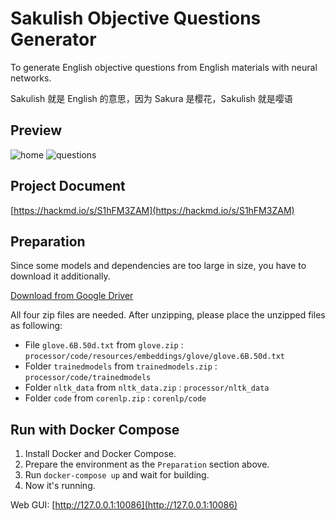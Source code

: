 # Sakulish Objective Questions Generator

To generate English objective questions from English materials with neural networks.

Sakulish 就是 English 的意思，因为 Sakura 是樱花，Sakulish 就是嘤语

## Preview

![home](http://ww1.sinaimg.cn/large/006tNc79gy1g4lkrc87a6j30j60hm75e.jpg)
![questions](http://ww2.sinaimg.cn/large/006tNc79gy1g4lkro5cp3j30j60hm75y.jpg)

## Project Document

[https://hackmd.io/s/S1hFM3ZAM](https://hackmd.io/s/S1hFM3ZAM)

## Preparation

Since some models and dependencies are too large in size, you have to download it additionally.

[Download from Google Driver](https://drive.google.com/open?id=1gyK5abr3VGS2FKxwASMcTGd6t4VQn6BX)

All four zip files are needed. After unzipping, please place the unzipped files as following:

- File `glove.6B.50d.txt` from `glove.zip` : `processor/code/resources/embeddings/glove/glove.6B.50d.txt`
- Folder `trainedmodels` from `trainedmodels.zip` : `processor/code/trainedmodels`
- Folder `nltk_data` from `nltk_data.zip` : `processor/nltk_data`
- Folder `code` from `corenlp.zip` : `corenlp/code`

## Run with Docker Compose

1. Install Docker and Docker Compose.
2. Prepare the environment as the `Preparation` section above.
3. Run `docker-compose up` and wait for building.
4. Now it's running.

Web GUI: [http://127.0.0.1:10086](http://127.0.0.1:10086)
